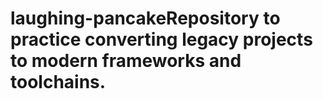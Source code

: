 # laughing-pancakeRepository to practice converting legacy projects to modern frameworks and toolchains.
